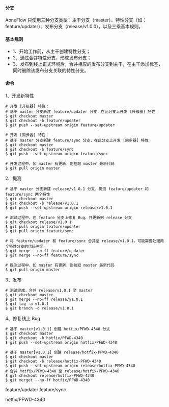 #### 分支
AoneFlow 只使用三种分支类型：主干分支（master）、特性分支（如：feature/updater）、发布分支（release/v1.0.0），以及三条基本规则。

#### 基本规则
- 1、开始工作前，从主干创建特性分支；
- 2、通过合并特性分支，形成发布分支；
- 3、发布到线上正式环境后，合并相应的发布分支到主干，在主干添加标签，同时删除该发布分支关联的特性分支。

#### 命令
1、开发新特性
```
# 开发 [升级器] 特性：
# 基于 master 分支新建 feature/updater 分支，在此分支上开发 [升级器] 特性
$ git checkout master
$ git checkout -b feature/updater
$ git push --set-upstream origin feature/updater

# 开发 [同步器] 特性：
# 基于 master 分支新建 feature/sync 分支，在此分支上开发 [同步器] 特性
$ git checkout master
$ git checkout -b feature/sync
$ git push --set-upstream origin feature/sync

# 开发过程中，如 master 有更新，则拉取 master 最新代码
$ git pull origin master
```

2、提测
```
# 基于 master 分支新建 release/v1.0.1 分支，提测 feature/updater 和 feature/sync 两个特性
$ git checkout master
$ git checkout -b release/v1.0.1
$ git push --set-upstream origin release/v1.0.1

# 测试过程中，在 feature 分支上修复 Bug，并更新到 release 分支
$ git checkout release/v1.0.1
$ git pull origin feature/updater
$ git pull origin feature/sync

# 将 feature/updater 和 feature/sync 合并至 release/v1.0.1，可能需要处理两个特性分支的代码冲突
$ git merge --no-ff feature/updater
$ git merge --no-ff feature/sync

# 提测过程中，如 master 有更新，则拉取 master 最新代码
$ git pull origin master
```

3、发布
```
# 测试完成，合并 release/v1.0.1 至 master
$ git checkout master
$ git merge --no-ff release/v1.0.1
$ git tag -a v1.0.1
$ git branch -d release/v1.0.1
```

4、修复线上 Bug
```
# 基于 master[v1.0.1] 创建 hotfix/PFWD-4340 分支
$ git checkout master
$ git checkout -b hotfix/PFWD-4340
$ git push --set-upstream origin hotfix/PFWD-4340

# 基于 master[v1.0.1] 创建 release/hotfix-PFWD-4340
$ git checkout master
$ git checkout -b release/hotfix-PFWD-4340
$ git push --set-upstream origin release/hotfix-PFWD-4340
# 合并 hotfix/PFWD-4340 至 release/hotfix-PFWD-4340
$ git checkout release/hotfix-PFWD-4340
$ git merget --no-ff hotfix/PFWD-4340
```


feature/updater
feature/sync

hotfix/PFWD-4340
